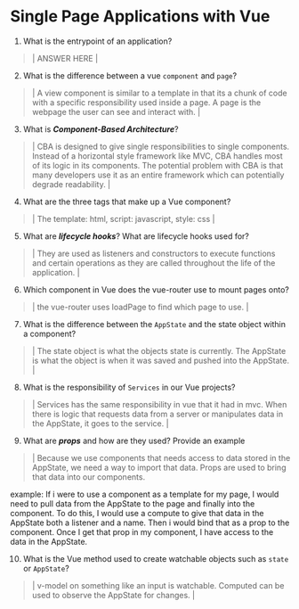 # Single Page Applications with Vue
01. What is the entrypoint of an application?

  > | ANSWER HERE |

02. What is the difference between a vue `component` and `page`?

  > | A view component is similar to a template in that its a chunk of code with a specific responsibility used inside a page. A page is the webpage the user can see and interact with. |

03. What is ***Component-Based Architecture***?

  > | CBA is designed to give single responsibilities to single components. Instead of a horizontal style framework like MVC, CBA handles most of its logic in its components. The potential problem with CBA is that many developers use it as an entire framework which can potentially degrade readability. |

04. What are the three tags that make up a Vue component?

  > | The template: html, script: javascript, style: css |

05. What are ***lifecycle hooks***? What are lifecycle hooks used for?

  > | They are used as listeners and constructors to execute functions and certain operations as they are called throughout the life of the application. |

06. Which component in Vue does the vue-router use to mount pages onto?

  > | the vue-router uses loadPage to find which page to use. |

07. What is the difference between the `AppState` and the state object within a component?

  > | The state object is what the objects state is currently. The AppState is what the object is when it was saved and pushed into the AppState. |

08. What is the responsibility of `Services` in our Vue projects?

  > | Services has the same responsibility in vue that it had in mvc. When there is logic that requests data from a server or manipulates data in the AppState, it goes to the service. |

09. What are ***props*** and how are they used? Provide an example

  > | Because we use components that needs access to data stored in the AppState, we need a way to import that data. Props are used to bring that data into our components.

  example: If i were to use a component as a template for my page, I would need to pull data from the AppState to the page and finally into the component. To do this, I would use a compute to give that data in the AppState both a listener and a name. Then i would bind that as a prop to the component. Once I get that prop in my component, I have access to the data in the AppState.

10. What is the Vue method used to create watchable objects such as `state` or `AppState`?

  > | v-model on something like an input is watchable. Computed can be used to observe the AppState for changes. |
